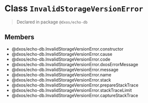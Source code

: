 # Class `InvalidStorageVersionError`
> Declared in package `@dxos/echo-db`

## Members
- @dxos/echo-db.InvalidStorageVersionError.constructor
- @dxos/echo-db.InvalidStorageVersionError.cause
- @dxos/echo-db.InvalidStorageVersionError.code
- @dxos/echo-db.InvalidStorageVersionError.dxosErrorMessage
- @dxos/echo-db.InvalidStorageVersionError.message
- @dxos/echo-db.InvalidStorageVersionError.name
- @dxos/echo-db.InvalidStorageVersionError.stack
- @dxos/echo-db.InvalidStorageVersionError.prepareStackTrace
- @dxos/echo-db.InvalidStorageVersionError.stackTraceLimit
- @dxos/echo-db.InvalidStorageVersionError.captureStackTrace
